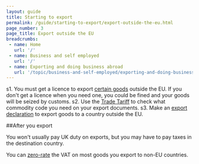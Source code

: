 ```yaml
---
layout: guide
title: Starting to export
permalink: /guide/starting-to-export/export-outside-the-eu.html
page_number: 3
page_title: Export outside the EU
breadcrumbs:
 - name: Home
   url: '/'
 - name: Business and self employed
   url: '/'
 - name: Exporting and doing business abroad
   url: '/topic/business-and-self-employed/exporting-and-doing-business-abroad.html'   
---
```


s1. You must get a licence to export [certain goods](/guide/starting-to-export/export-licences.html) outside the EU. If you don't get a licence when you need one, you could be fined and your goods  will be seized by customs.
s2. Use the [Trade Tariff](/start/trade-tariff.html) to check what commodity code you need on your export documents.
s3. Make an [export declaration](/guide/declare-exporting-goods-from-eu/overview.html) to export goods to a country outside the EU. 


##After you export

You won't usually pay UK duty on exports, but you may have to pay taxes in the destination country.

You can [zero-rate](/vat-businesses/vat-rates) the VAT on most goods you export to non-EU countries.
